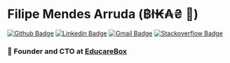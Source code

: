 # Filipe Mendes Arruda (฿ł₭₳₴ 🐍) 
[![Github Badge](https://img.shields.io/badge/-Github-000?style=flat&logo=Github&logoColor=white&link=https://github.com/filipemarruda)](https://github.com/filipemarruda)
[![Linkedin Badge](https://img.shields.io/badge/-LinkedIn-blue?style=flat&logo=Linkedin&logoColor=white&link=https://www.linkedin.com/in/filipemarruda/)](https://www.linkedin.com/in/filipemarruda/)
[![Gmail Badge](https://img.shields.io/badge/-Gmail-c14438?style=flat&logo=Gmail&logoColor=white&link=mailto:filipemarruda@gmail.com)](mailto:filipemarruda@gmail.com)
[![Stackoverflow Badge](https://img.shields.io/badge/-stackoverflow-black?logo=stackoverflow&style=flat&link=https://stackoverflow.com/users/6332574/filipe-mendes)](https://stackoverflow.com/users/6332574/filipe-mendes)


### 🐍 Founder and CTO at [EducareBox](https://www.agendadigitaleducarebox.com/)
